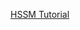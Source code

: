 [HSSM Tutorial](https://colab.research.google.com/github/lnccbrown/HSSM/blob/srndna24/docs/tutorials/main_tutorial_srndna.ipynb)
